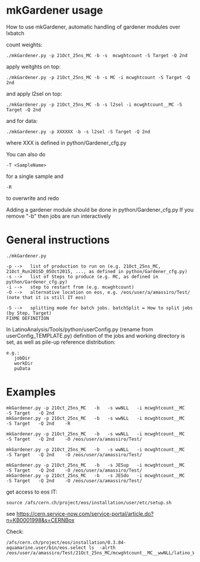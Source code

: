 mkGardener usage
====

How to use mkGardener, automatic handling of gardener modules over lxbatch

count weights: 

    ./mkGardener.py -p 21Oct_25ns_MC -b -s  mcwghtcount -S Target -Q 2nd

apply weitghts on top:

    ./mkGardener.py -p 21Oct_25ns_MC -b -s MC -i mcwghtcount -S Target -Q 2nd

and apply l2sel on top:

    ./mkGardener.py -p 21Oct_25ns_MC -b -s l2sel -i mcwghtcount__MC -S Target -Q 2nd

and for data:

    ./mkGardener.py -p XXXXXX -b -s l2sel -S Target -Q 2nd

where XXX is defined in python/Gardener_cfg.py

You can also do 

    -T <SampleName>
    
for a single sample
and 

    -R

to overwrite and redo

Adding a gardener module should be done in python/Gardener_cfg.py
If you remove "-b" then jobs are run interactively


General instructions
====

    ./mkGardener.py

    -p -->   list of production to run on (e.g. 21Oct_25ns_MC, 21Oct_Run2015D_05Oct2015, ..., as defined in python/Gardener_cfg.py)
    -s -->   list of Steps to produce (e.g. MC, as defined in python/Gardener_cfg.py)
    -i -->   step to restart from (e.g. mcwghtcount)
    -O -->   alternative location on eos, e.g. /eos/user/a/amassiro/Test/ (note that it is still IT eos)
    
    -S -->   splitting mode for batch jobs. batchSplit = How to split jobs (by Step, Target)
    FIXME DEFINITION


In LatinoAnalysis/Tools/python/userConfig.py (rename from userConfig_TEMPLATE.py) definition of the jobs and working directory
is set, as well as pile-up reference distribution:

    e.g.:
       jobDir 
       workDir
       puData
    
    
Examples
====

    mkGardener.py -p 21Oct_25ns_MC   -b   -s wwNLL   -i mcwghtcount__MC   -S Target   -Q 2nd
    mkGardener.py -p 21Oct_25ns_MC   -b   -s wwNLL   -i mcwghtcount__MC   -S Target   -Q 2nd    -R
    
    mkGardener.py -p 21Oct_25ns_MC   -b   -s wwNLL   -i mcwghtcount__MC   -S Target   -Q 2nd    -O /eos/user/a/amassiro/Test/
    
    mkGardener.py -p 21Oct_25ns_MC   -b   -s wwNLL   -i mcwghtcount__MC   -S Target   -Q 2nd    -O /eos/user/a/amassiro/Test/
    
    mkGardener.py -p 21Oct_25ns_MC   -b   -s JESup   -i mcwghtcount__MC   -S Target   -Q 2nd    -O /eos/user/a/amassiro/Test/
    mkGardener.py -p 21Oct_25ns_MC   -b   -s JESdo   -i mcwghtcount__MC   -S Target   -Q 2nd    -O /eos/user/a/amassiro/Test/
    
    
    
get access to eos IT:

    source /afs/cern.ch/project/eos/installation/user/etc/setup.sh

see https://cern.service-now.com/service-portal/article.do?n=KB0001998&s=CERNBox

Check:

    /afs/cern.ch/project/eos/installation/0.3.84-aquamarine.user/bin/eos.select ls  -alrth /eos/user/a/amassiro/Test/21Oct_25ns_MC/mcwghtcount__MC__wwNLL/latino_WWTo2L2Nu.root

    
    
    


    
    
    
    